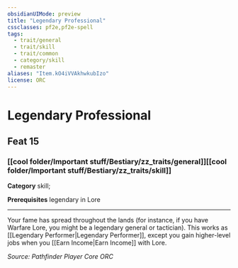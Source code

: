 ```yaml
---
obsidianUIMode: preview
title: "Legendary Professional"
cssclasses: pf2e,pf2e-spell
tags:
  - trait/general
  - trait/skill
  - trait/common
  - category/skill
  - remaster
aliases: "Item.kO4iVVAkhwkubIzo"
license: ORC
---
```

# Legendary Professional
## Feat 15
### [[cool folder/Important stuff/Bestiary/zz_traits/general]][[cool folder/Important stuff/Bestiary/zz_traits/skill]]

**Category** skill; 



**Prerequisites** legendary in Lore
* * *
Your fame has spread throughout the lands (for instance, if you have Warfare Lore, you might be a legendary general or tactician). This works as [[Legendary Performer|Legendary Performer]], except you gain higher-level jobs when you [[Earn Income|Earn Income]] with Lore.

*Source: Pathfinder Player Core*
*ORC*
